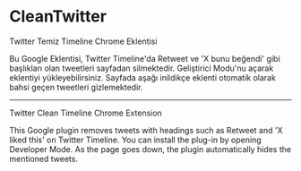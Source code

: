 # CleanTwitter
Twitter Temiz Timeline Chrome Eklentisi

Bu Google Eklentisi, Twitter Timeline'da Retweet ve 'X bunu beğendi' gibi başlıkları olan tweetleri sayfadan silmektedir. 
Geliştirici Modu'nu açarak eklentiyi yükleyebilirsiniz. 
Sayfada aşağı inildikçe eklenti otomatik olarak bahsi geçen tweetleri gizlemektedir.

-------------------

Twitter Clean Timeline Chrome Extension

This Google plugin removes tweets with headings such as Retweet and 'X liked this' on Twitter Timeline.
You can install the plug-in by opening Developer Mode.
As the page goes down, the plugin automatically hides the mentioned tweets.
